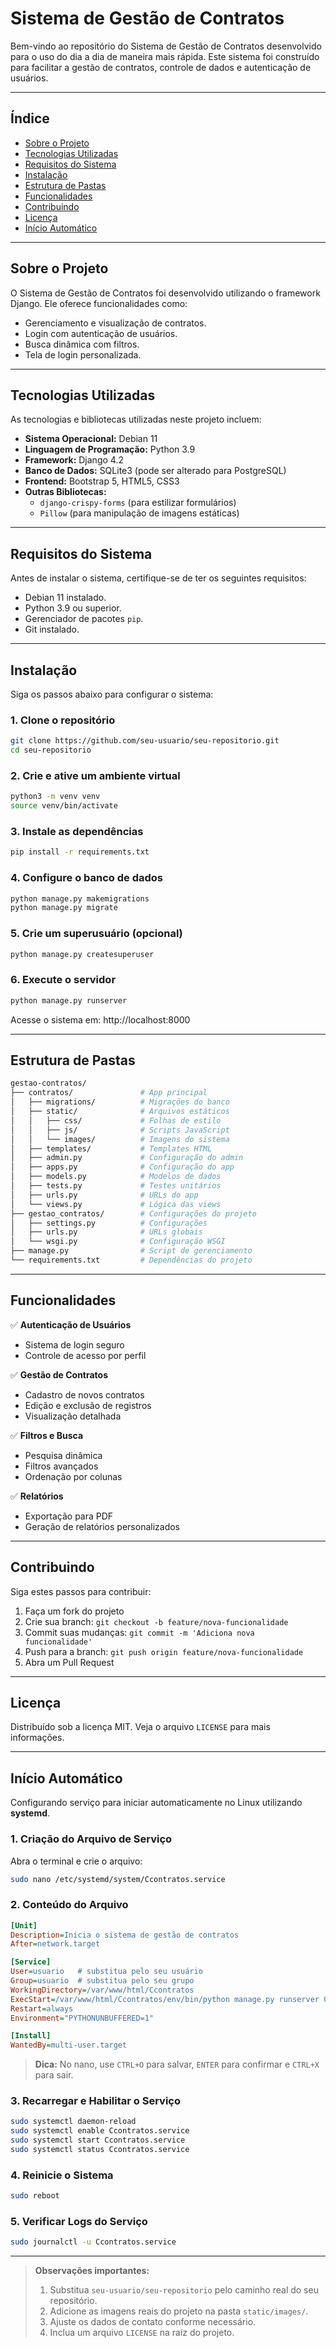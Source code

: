 # Sistema de Gestão de Contratos

Bem-vindo ao repositório do Sistema de Gestão de Contratos desenvolvido para o uso do dia a dia de maneira mais rápida. Este sistema foi construído para facilitar a gestão de contratos, controle de dados e autenticação de usuários.

---

## **Índice**
- [Sobre o Projeto](#sobre-o-projeto)
- [Tecnologias Utilizadas](#tecnologias-utilizadas)
- [Requisitos do Sistema](#requisitos-do-sistema)
- [Instalação](#instalação)
- [Estrutura de Pastas](#estrutura-de-pastas)
- [Funcionalidades](#funcionalidades)
- [Contribuindo](#contribuindo)
- [Licença](#licença)
- [Início Automático](#início-automático)

---

## **Sobre o Projeto**

O Sistema de Gestão de Contratos foi desenvolvido utilizando o framework Django. Ele oferece funcionalidades como:
- Gerenciamento e visualização de contratos.
- Login com autenticação de usuários.
- Busca dinâmica com filtros.
- Tela de login personalizada.

---

## **Tecnologias Utilizadas**

As tecnologias e bibliotecas utilizadas neste projeto incluem:
- **Sistema Operacional:** Debian 11
- **Linguagem de Programação:** Python 3.9
- **Framework:** Django 4.2
- **Banco de Dados:** SQLite3 (pode ser alterado para PostgreSQL)
- **Frontend:** Bootstrap 5, HTML5, CSS3
- **Outras Bibliotecas:**
  - `django-crispy-forms` (para estilizar formulários)
  - `Pillow` (para manipulação de imagens estáticas)

---

## **Requisitos do Sistema**

Antes de instalar o sistema, certifique-se de ter os seguintes requisitos:
- Debian 11 instalado.
- Python 3.9 ou superior.
- Gerenciador de pacotes `pip`.
- Git instalado.

---

## **Instalação**

Siga os passos abaixo para configurar o sistema:

### 1. Clone o repositório
```bash
git clone https://github.com/seu-usuario/seu-repositorio.git
cd seu-repositorio
```

### 2. Crie e ative um ambiente virtual
```bash
python3 -m venv venv
source venv/bin/activate
```

### 3. Instale as dependências
```bash
pip install -r requirements.txt
```

### 4. Configure o banco de dados
```bash
python manage.py makemigrations
python manage.py migrate
```

### 5. Crie um superusuário (opcional)
```bash
python manage.py createsuperuser
```

### 6. Execute o servidor
```bash
python manage.py runserver
```
Acesse o sistema em: http://localhost:8000

---

## **Estrutura de Pastas**
```bash
gestao-contratos/
├── contratos/               # App principal
│   ├── migrations/          # Migrações do banco
│   ├── static/              # Arquivos estáticos
│   │   ├── css/             # Folhas de estilo
│   │   ├── js/              # Scripts JavaScript
│   │   └── images/          # Imagens do sistema
│   ├── templates/           # Templates HTML
│   ├── admin.py             # Configuração do admin
│   ├── apps.py              # Configuração do app
│   ├── models.py            # Modelos de dados
│   ├── tests.py             # Testes unitários
│   ├── urls.py              # URLs do app
│   └── views.py             # Lógica das views
├── gestao_contratos/        # Configurações do projeto
│   ├── settings.py          # Configurações
│   ├── urls.py              # URLs globais
│   └── wsgi.py              # Configuração WSGI
├── manage.py                # Script de gerenciamento
└── requirements.txt         # Dependências do projeto
```

---

## **Funcionalidades**

✅ **Autenticação de Usuários**  
- Sistema de login seguro  
- Controle de acesso por perfil

✅ **Gestão de Contratos**  
- Cadastro de novos contratos  
- Edição e exclusão de registros  
- Visualização detalhada

✅ **Filtros e Busca**  
- Pesquisa dinâmica  
- Filtros avançados  
- Ordenação por colunas

✅ **Relatórios**  
- Exportação para PDF  
- Geração de relatórios personalizados

---
## **Contribuindo**

Siga estes passos para contribuir:

1. Faça um fork do projeto  
2. Crie sua branch: `git checkout -b feature/nova-funcionalidade`  
3. Commit suas mudanças: `git commit -m 'Adiciona nova funcionalidade'`  
4. Push para a branch: `git push origin feature/nova-funcionalidade`  
5. Abra um Pull Request

---

## **Licença**

Distribuído sob a licença MIT. Veja o arquivo `LICENSE` para mais informações.

---

## **Início Automático**

Configurando serviço para iniciar automaticamente no Linux utilizando **systemd**.

### 1. Criação do Arquivo de Serviço

Abra o terminal e crie o arquivo:
```bash
sudo nano /etc/systemd/system/Ccontratos.service
```

### 2. Conteúdo do Arquivo

```ini
[Unit]
Description=Inicia o sistema de gestão de contratos
After=network.target

[Service]
User=usuario   # substitua pelo seu usuário
Group=usuario  # substitua pelo seu grupo
WorkingDirectory=/var/www/html/Ccontratos
ExecStart=/var/www/html/Ccontratos/env/bin/python manage.py runserver 0.0.0.0:4500
Restart=always
Environment="PYTHONUNBUFFERED=1"

[Install]
WantedBy=multi-user.target
```

> **Dica:** No nano, use `CTRL+O` para salvar, `ENTER` para confirmar e `CTRL+X` para sair.

### 3. Recarregar e Habilitar o Serviço

```bash
sudo systemctl daemon-reload
sudo systemctl enable Ccontratos.service
sudo systemctl start Ccontratos.service
sudo systemctl status Ccontratos.service
```

### 4. Reinicie o Sistema

```bash
sudo reboot
```

### 5. Verificar Logs do Serviço

```bash
sudo journalctl -u Ccontratos.service
```

---

> **Observações importantes:**
> 1. Substitua `seu-usuario/seu-repositorio` pelo caminho real do seu repositório.
> 2. Adicione as imagens reais do projeto na pasta `static/images/`.
> 3. Ajuste os dados de contato conforme necessário.
> 4. Inclua um arquivo `LICENSE` na raiz do projeto.
